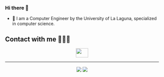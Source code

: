 ### Hi there 👋
- 📖  I am a Computer Engineer by the University of La Laguna, specialized in computer science.

## Contact with me 🙋🏽‍♂️
<p align="center">
    <a href="https://www.linkedin.com/in/eduardoeb3/" target="blank"><img align="center" src="https://raw.githubusercontent.com/rahuldkjain/github-profile-readme-generator/master/src/images/icons/Social/linked-in-alt.svg" height="30" width="40" /></a>
</p>

---

<p align="center">
    <img align="center" src="https://github-readme-stats.vercel.app/api/?username=EduardoEB3&count_private=true&theme=github_dark&showicons=true" />
    <img align="center" src="https://github-readme-stats.vercel.app/api/top-langs/?username=EduardoEB3&exclude_repo=Traffic-Signs-Recognition,CryptoZombies&langs_count=5&theme=github_dark" />
</p>

<!--
**EduardoEB3/EduardoEB3** is a ✨ _special_ ✨ repository because its `README.md` (this file) appears on your GitHub profile.

Here are some ideas to get you started:

- 🔭 I’m currently working on ...
- 🌱 I’m currently learning ...
- 👯 I’m looking to collaborate on ...
- 🤔 I’m looking for help with ...
- 💬 Ask me about ...
- 📫 How to reach me: ...
- 😄 Pronouns: ...
- ⚡ Fun fact: ...
-->
